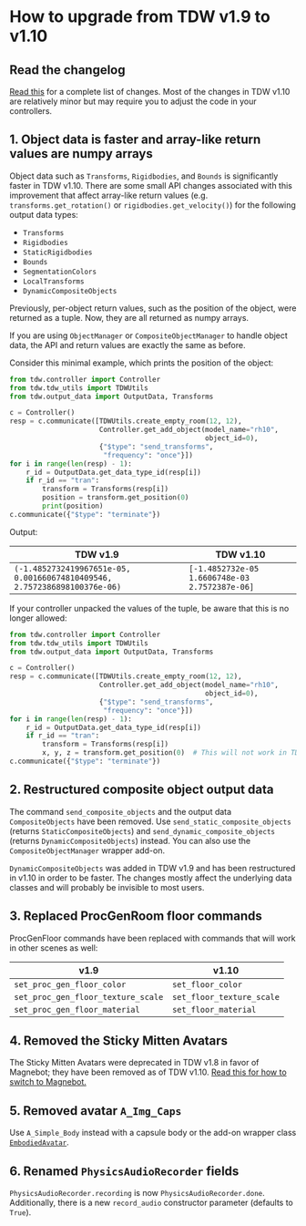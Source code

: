 # How to upgrade from TDW v1.9 to v1.10

## Read the changelog

[Read this](../Changelog.md) for a complete list of changes. Most of the changes in TDW v1.10 are relatively minor but may require you to adjust the code in your controllers.

## 1. Object data is faster and array-like return values are numpy arrays

Object data such as `Transforms`, `Rigidbodies`, and `Bounds` is significantly faster in TDW v1.10. There are some small API changes associated with this improvement that affect array-like return values (e.g. `transforms.get_rotation()` or `rigidbodies.get_velocity()`) for the following output data types:

- `Transforms`
- `Rigidbodies`
- `StaticRigidbodies`
- `Bounds`
- `SegmentationColors` 
- `LocalTransforms`
- `DynamicCompositeObjects`

Previously, per-object return values, such as the position of the object, were returned as a tuple. Now, they are all returned as numpy arrays.

If you are using `ObjectManager` or `CompositeObjectManager` to handle object data, the API and return values are exactly the same as before.

Consider this minimal example, which prints the position of the object:

```python
from tdw.controller import Controller
from tdw.tdw_utils import TDWUtils
from tdw.output_data import OutputData, Transforms

c = Controller()
resp = c.communicate([TDWUtils.create_empty_room(12, 12),
                      Controller.get_add_object(model_name="rh10",
                                                object_id=0),
                      {"$type": "send_transforms",
                       "frequency": "once"}])
for i in range(len(resp) - 1):
    r_id = OutputData.get_data_type_id(resp[i])
    if r_id == "tran":
        transform = Transforms(resp[i])
        position = transform.get_position(0)
        print(position)
c.communicate({"$type": "terminate"})
```

Output:

| TDW v1.9                                                     | TDW v1.10                                        |
| ------------------------------------------------------------ | ------------------------------------------------ |
| `(-1.4852732419967651e-05, 0.001660674810409546, 2.7572386898100376e-06)` | `[-1.4852732e-05  1.6606748e-03  2.7572387e-06]` |

If your controller unpacked the values of the tuple, be aware that this is no longer allowed:

```python
from tdw.controller import Controller
from tdw.tdw_utils import TDWUtils
from tdw.output_data import OutputData, Transforms

c = Controller()
resp = c.communicate([TDWUtils.create_empty_room(12, 12),
                      Controller.get_add_object(model_name="rh10",
                                                object_id=0),
                      {"$type": "send_transforms",
                       "frequency": "once"}])
for i in range(len(resp) - 1):
    r_id = OutputData.get_data_type_id(resp[i])
    if r_id == "tran":
        transform = Transforms(resp[i])
        x, y, z = transform.get_position(0)  # This will not work in TDW v1.10
c.communicate({"$type": "terminate"})
```

## 2. Restructured composite object output data

The command `send_composite_objects` and the output data `CompositeObjects` have been removed. Use `send_static_composite_objects` (returns `StaticCompositeObjects`) and `send_dynamic_composite_objects` (returns `DynamicCompositeObjects`) instead. You can also use the `CompositeObjectManager` wrapper add-on.

`DynamicCompositeObjects` was added in TDW v1.9 and has been restructured in v1.10 in order to be faster. The changes mostly affect the underlying data classes and will probably be invisible to most users.

## 3. Replaced ProcGenRoom floor commands

ProcGenFloor commands have been replaced with commands  that will work in other scenes as well:

| v1.9                               | v1.10                     |
| ---------------------------------- | ------------------------- |
| `set_proc_gen_floor_color`         | `set_floor_color`         |
| `set_proc_gen_floor_texture_scale` | `set_floor_texture_scale` |
| `set_proc_gen_floor_material`      | `set_floor_material`      |

## 4. Removed the Sticky Mitten Avatars

The Sticky Mitten Avatars were deprecated in TDW v1.8 in favor of Magnebot; they have been removed as of TDW v1.10. [Read this for how to switch to Magnebot.](v1.7_to_v1.8.md)

## 5. Removed avatar `A_Img_Caps`

Use `A_Simple_Body` instead with a capsule body or the add-on wrapper class [`EmbodiedAvatar`](../python/add_ons/embodied_avatar.md).

## 6. Renamed `PhysicsAudioRecorder` fields

`PhysicsAudioRecorder.recording` is now `PhysicsAudioRecorder.done`. Additionally, there is a new `record_audio` constructor parameter (defaults to `True`).
